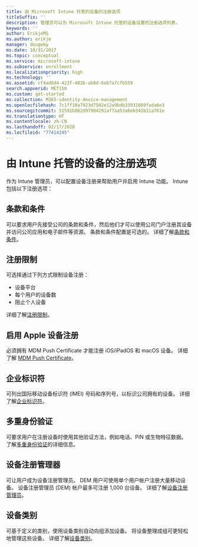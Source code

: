 ```yaml
---
title: 由 Microsoft Intune 托管的设备的注册选项
titleSuffix: ''
description: 管理员可以为 Microsoft Intune 托管的设备设置的注册选项列表。
keywords: ''
author: ErikjeMS
ms.author: erikje
manager: dougeby
ms.date: 10/31/2017
ms.topic: conceptual
ms.service: microsoft-intune
ms.subservice: enrollment
ms.localizationpriority: high
ms.technology: ''
ms.assetid: cf4ad6d4-423f-4826-ab8d-6eb7a7cfb559
search.appverid: MET150
ms.custom: get-started
ms.collection: M365-identity-device-management
ms.openlocfilehash: 7c1ff18a7923d7502e12a9bdb33931089fada6e3
ms.sourcegitcommit: 51591b862d97904291af7aa53a6eb341b11a761e
ms.translationtype: HT
ms.contentlocale: zh-CN
ms.lasthandoff: 02/17/2020
ms.locfileid: "77414245"
---
```

# <a name="enrollment-options-for-devices-managed-by-intune"></a>由 Intune 托管的设备的注册选项

作为 Intune 管理员，可以配置设备注册来帮助用户并启用 Intune 功能。  Intune 包括以下注册选项：

## <a name="terms-and-conditions"></a>条款和条件

可以要求用户先接受公司的条款和条件，然后他们才可以使用公司门户注册其设备并访问公司应用和电子邮件等资源。 条款和条件配置是可选的。 详细了解[条款和条件](terms-and-conditions-create.md)。

## <a name="enrollment-restrictions"></a>注册限制

可选择通过下列方式限制设备注册：
- 设备平台
- 每个用户的设备数
- 阻止个人设备

详细了解[注册限制](enrollment-restrictions-set.md)。

## <a name="enable-apple-device-enrollment"></a>启用 Apple 设备注册

必须拥有 MDM Push Certificate 才能注册 iOS/iPadOS 和 macOS 设备。 详细了解 [MDM Push Certificate](apple-mdm-push-certificate-get.md)。

## <a name="corporate-identifiers"></a>企业标识符

可列出国际移动设备标识符 (IMEI) 号码和序列号，以标识公司拥有的设备。 详细了解[企业标识符](corporate-identifiers-add.md)。
## <a name="multi-factor-authentication"></a>多重身份验证

可要求用户在注册设备时使用其他验证方法，例如电话、PIN 或生物特征数据。 了解[多重身份验证](multi-factor-authentication.md)的详细信息。

## <a name="device-enrollment-manager"></a>设备注册管理器
可让用户成为设备注册管理员。  DEM 用户可使用单个用户帐户注册大量移动设备。 设备注册管理员 (DEM) 帐户最多可注册 1,000 台设备。 详细了解[设备注册管理员](device-enrollment-manager-enroll.md)。

## <a name="device-categories"></a>设备类别

可基于定义的类别，使用设备类别自动向组添加设备。 将设备整理成组可更轻松地管理这些设备。 详细了解[设备类别](device-group-mapping.md)。
